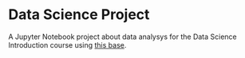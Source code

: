 # Data Science Project

A Jupyter Notebook project about data analysys for the Data Science Introduction course using [this base](https://www.kaggle.com/paololol/league-of-legends-ranked-matches).
